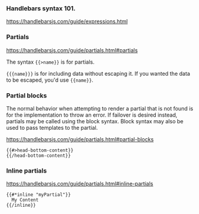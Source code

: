 ### Handlebars syntax 101.

https://handlebarsjs.com/guide/expressions.html

### Partials

https://handlebarsjs.com/guide/partials.html#partials

The syntax `{{>name}}` is for partials.

`{{{name}}}` is for including data without escaping it. If you wanted the data to be escaped, you'd use `{{name}}`.

### Partial blocks
The normal behavior when attempting to render a partial that is not found is for the implementation to throw an error. If failover is desired instead, partials may be called using the block syntax.
Block syntax may also be used to pass templates to the partial.

https://handlebarsjs.com/guide/partials.html#partial-blocks

```
{{#>head-bottom-content}}
{{/head-bottom-content}}
```


### Inline partials

https://handlebarsjs.com/guide/partials.html#inline-partials

```
{{#*inline "myPartial"}}
  My Content
{{/inline}}
```

